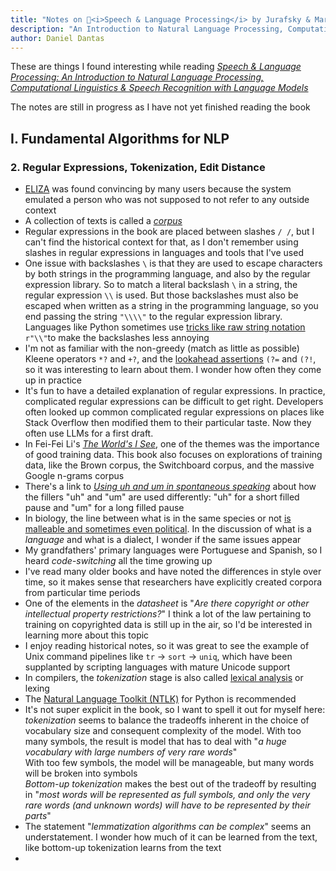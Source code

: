 ```yaml
---
title: "Notes on 📕<i>Speech & Language Processing</i> by Jurafsky & Martin"
description: "An Introduction to Natural Language Processing, Computational Linguistics & Speech Recognition with Language Models"
author: Daniel Dantas
---
```


These are things I found interesting while reading _[Speech & Language Processing: An Introduction to Natural Language Processing, Computational Linguistics & Speech Recognition with Language Models](https://web.stanford.edu/~jurafsky/slp3/)_

The notes are still in progress as I have not yet finished reading the book

## I. Fundamental Algorithms for NLP

### 2. Regular Expressions, Tokenization, Edit Distance
- [ELIZA](https://en.wikipedia.org/wiki/ELIZA) was found convincing by many users because the system emulated a person who was not supposed to not refer to any outside context
- A collection of texts is called a _[corpus](https://en.wikipedia.org/wiki/Text_corpus)_
- Regular expressions in the book are placed between slashes `/ /`, but I can't find the historical context for that, as I don't remember using slashes in regular expressions in languages and tools that I've used
- One issue with backslashes `\` is that they are used to escape characters by both strings in the programming language, and also by the regular expression library. So to match a literal backslash `\` in a string, the regular expression `\\` is used. But those backslashes must also be escaped when written as a string in the programming language, so you end passing the string `"\\\\"` to the regular expression library. Languages like Python sometimes use [tricks like raw string notation](https://docs.python.org/3/howto/regex.html#the-backslash-plague) `r"\\"`to make the backslashes less annoying
- I'm not as familiar with the non-greedy (match as little as possible) Kleene operators `*?` and `+?`, and the [lookahead assertions](https://en.wikipedia.org/wiki/Regular_expression#Assertions) `(?=` and `(?!`, so it was interesting to learn about them. I wonder how often they come up in practice
- It's fun to have a detailed explanation of regular expressions. In practice, complicated regular expressions can be difficult to get right. Developers often looked up common complicated regular expressions on places like Stack Overflow then modified them to their particular taste. Now they often use LLMs for a first draft. 
- In Fei-Fei Li's _[The World's I See](https://dantasfiles.com/2023/11/07/notes-on-the-worlds-i-see.html#6-the-north-star)_, one of the themes was the importance of good training data. This book also focuses on explorations of training data, like the Brown corpus, the Switchboard corpus, and the massive Google n-grams corpus
- There's a link to _[Using uh and um in spontaneous speaking](https://www.sciencedirect.com/science/article/abs/pii/S0010027702000173)_ about how the fillers "uh" and "um" are used differently: "uh" for a short filled pause and "um" for a long filled pause
- In biology, the line between what is in the same species or not [is malleable and sometimes even political](https://news.yale.edu/2025/01/03/fish-center-key-conservation-fight-not-distinct-species-after-all). In the discussion of what is a _language_ and what is a dialect, I wonder if the same issues appear
- My grandfathers' primary languages were Portuguese and Spanish, so I heard _code-switching_ all the time growing up
- I've read many older books and have noted the differences in style over time, so it makes sense that researchers have explicitly created corpora from particular time periods
- One of the elements in the _datasheet_ is "_Are there copyright or other intellectual property restrictions?_" I think a lot of the law pertaining to training on copyrighted data is still up in the air, so I'd be interested in learning more about this topic
- I enjoy reading historical notes, so it was great to see the example of Unix command pipelines like `tr` → `sort` → `uniq`, which have been supplanted by scripting languages with mature Unicode support
- In compilers, the _tokenization_ stage is also called [lexical analysis](https://en.wikipedia.org/wiki/Lexical_analysis) or lexing
- The [Natural Language Toolkit (NTLK)](https://www.nltk.org/) for Python is recommended
- It's not super explicit in the book, so I want to spell it out for myself here: _tokenization_ seems to balance the tradeoffs inherent in the choice of vocabulary size and consequent complexity of the model. With too many symbols, the result is model that has to deal with "_a huge vocabulary with large numbers of very rare words_"<br>With too few symbols, the model will be manageable, but many words will be broken into symbols<br>_Bottom-up tokenization_ makes the best out of the tradeoff by resulting in "_most words will be represented as full symbols, and only the very rare words (and unknown words) will have to be represented by their parts_"
- The statement "_lemmatization algorithms can be complex_" seems an understatement. I wonder how much of it can be learned from the text,  like bottom-up tokenization learns from the text
- 



